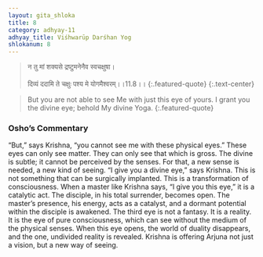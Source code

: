 ```yaml
---
layout: gita_shloka
title: 8
category: adhyay-11
adhyay_title: Viśhwarūp Darśhan Yog
shlokanum: 8
---
```


> न तु मां शक्यसे द्रष्टुमनेनैव स्वचक्षुषा।<br><br>दिव्यं ददामि ते चक्षुः पश्य मे योगमैश्वरम्।।11.8।।
{:.featured-quote}
{:.text-center}

> But you are not able to see Me with just this eye of yours. I grant you the divine eye; behold My divine Yoga.
{:.featured-quote}

### Osho’s Commentary
“But,” says Krishna, “you cannot see me with these physical eyes.”
These eyes can only see matter. They can only see that which is gross. The divine is subtle; it cannot be perceived by the senses. For that, a new sense is needed, a new kind of seeing.
“I give you a divine eye,” says Krishna. This is not something that can be surgically implanted. This is a transformation of consciousness. When a master like Krishna says, “I give you this eye,” it is a catalytic act. The disciple, in his total surrender, becomes open. The master’s presence, his energy, acts as a catalyst, and a dormant potential within the disciple is awakened.
The third eye is not a fantasy. It is a reality. It is the eye of pure consciousness, which can see without the medium of the physical senses. When this eye opens, the world of duality disappears, and the one, undivided reality is revealed. Krishna is offering Arjuna not just a vision, but a new way of seeing.
